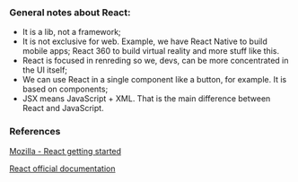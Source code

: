 ### General notes about React:

- It is a lib, not a framework;
- It is not exclusive for web. Example, we have React Native to build mobile apps; React 360 to build virtual reality and more stuff like this.
- React is focused in renreding so we, devs, can be more concentrated in the UI itself;
- We can use React in a single component like a button, for example. It is based on components;
- JSX means JavaScript + XML. That is the main difference between React and JavaScript.


### References
[Mozilla - React getting started](https://developer.mozilla.org/pt-BR/docs/Learn/Tools_and_testing/Client-side_JavaScript_frameworks/React_getting_started)

[React official documentation](https://react.dev/learn)